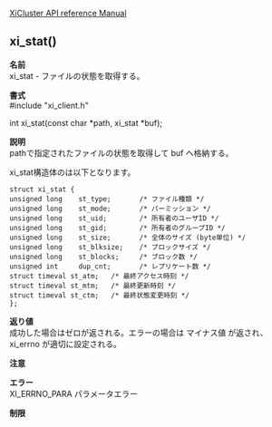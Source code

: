 [XiCluster API reference Manual](API.md)  

## xi_stat()
  
**名前**  
  xi_stat - ファイルの状態を取得する。  
  
**書式**  
  #include "xi_client.h"  
  
  int xi_stat(const char *path, xi_stat *buf);
   
**説明**  
  pathで指定されたファイルの状態を取得して buf へ格納する。  

xi_stat構造体のは以下となります。  
```
struct xi_stat {
unsigned long    st_type;       /* ファイル種類 */
unsigned long    st_mode;       /* パーミッション */
unsigned long    st_uid;        /* 所有者のユーザID */
unsigned long    st_gid;        /* 所有者のグループID */
unsigned long    st_size;       /* 全体のサイズ (byte単位) */
unsigned long    st_blksize;    /* ブロックサイズ */
unsigned long    st_blocks;     /* ブロック数 */
unsigned int     dup_cnt;       /* レプリケート数 */
struct timeval st_atm;   /* 最終アクセス時刻 */
struct timeval st_mtm;   /* 最終更新時刻 */
struct timeval st_ctm;   /* 最終状態変更時刻 */
};
```
  
**返り値**  
  成功した場合はゼロが返される。エラーの場合は マイナス値 が返され、 xi_errno が適切に設定される。  
  
**注意**  
  
**エラー**  
  XI_ERRNO_PARA   パラメータエラー  
  
**制限**  
  


